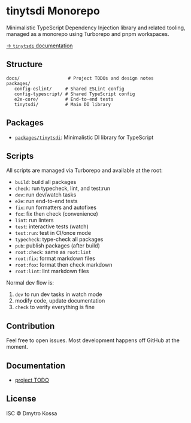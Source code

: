 # tinytsdi Monorepo

Minimalistic TypeScript Dependency Injection library and related tooling, managed as a monorepo
using Turborepo and pnpm workspaces.

[→ `tinytsdi` documentation](./packages/tinytsdi/README.md)

## Structure

```
docs/                  # Project TODOs and design notes
packages/
   config-eslint/     # Shared ESLint config
   config-typescript/ # Shared TypeScript config
   e2e-core/          # End-to-end tests
   tinytsdi/          # Main DI library
```

## Packages

- [`packages/tinytsdi`](./packages/tinytsdi/README.md): Minimalistic DI library for TypeScript

## Scripts

All scripts are managed via Turborepo and available at the root:

- `build`: build all packages
- `check`: run typecheck, lint, and test:run
- `dev`: run dev/watch tasks
- `e2e`: run end-to-end tests
- `fix`: run formatters and autofixes
- `fox`: fix then check (convenience)
- `lint`: run linters
- `test`: interactive tests (watch)
- `test:run`: test in CI/once mode
- `typecheck`: type-check all packages
- `pub`: publish packages (after build)
- `root:check`: same as `root:lint`
- `root:fix`: format markdown files
- `root:fox`: format then check markdown
- `root:lint`: lint markdown files

Normal dev flow is:

1. `dev` to run dev tasks in watch mode
1. modify code, update documentation
1. `check` to verify everything is fine

## Contribution

Feel free to open issues. Most development happens off GitHub at the moment.

## Documentation

- [project TODO](./docs/design/todo.md)

## License

ISC © Dmytro Kossa
